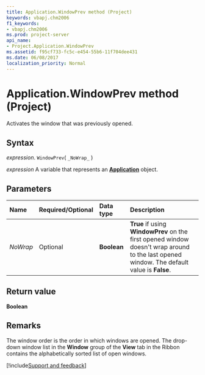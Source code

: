```yaml
---
title: Application.WindowPrev method (Project)
keywords: vbapj.chm2006
f1_keywords:
- vbapj.chm2006
ms.prod: project-server
api_name:
- Project.Application.WindowPrev
ms.assetid: f95cf733-fc5c-e454-55b6-11f704dee431
ms.date: 06/08/2017
localization_priority: Normal
---
```



# Application.WindowPrev method (Project)

Activates the window that was previously opened.


## Syntax

_expression_. `WindowPrev`( `_NoWrap_` )

_expression_ A variable that represents an **[Application](Project.Application.md)** object.


## Parameters



|Name|Required/Optional|Data type|Description|
|:-----|:-----|:-----|:-----|
| _NoWrap_|Optional|**Boolean**|**True** if using **WindowPrev** on the first opened window doesn't wrap around to the last opened window. The default value is **False**.|

## Return value

 **Boolean**


## Remarks

The window order is the order in which windows are opened. The drop-down window list in the  **Window** group of the **View** tab in the Ribbon contains the alphabetically sorted list of open windows.

[!include[Support and feedback](~/includes/feedback-boilerplate.md)]